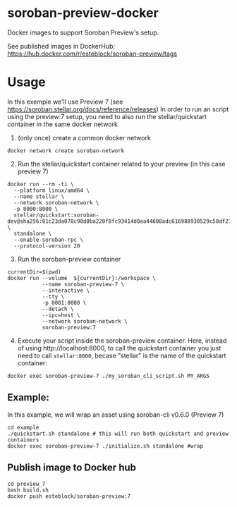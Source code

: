 # soroban-preview-docker
Docker images to support Soroban Preview's setup.

See published images in DockerHub: https://hub.docker.com/r/esteblock/soroban-preview/tags

# Usage
In this exemple we'll use Preview 7 (see https://soroban.stellar.org/docs/reference/releases)
In order to run an script using the preview:7 setup, you need to also run the stellar/quickstart container in the same docker network

1. (only once) create a common docker network
```
docker network create soroban-network
```
2. Run the stellar/quickstart container related to your preview (in this case preview 7)
```
docker run --rm -ti \
  --platform linux/amd64 \
  --name stellar \
  --network soroban-network \
  -p 8000:8000 \
  stellar/quickstart:soroban-dev@sha256:81c23da078c90d0ba220f8fc93414d0ea44608adc616988930529c58df278739 \
  standalone \
  --enable-soroban-rpc \
  --protocol-version 20 
```
3. Run the soroban-preview container
```
currentDir=$(pwd)
docker run --volume  ${currentDir}:/workspace \
           --name soroban-preview-7 \
           --interactive \
           --tty \
           -p 8001:8000 \
           --detach \
           --ipc=host \
           --network soroban-network \
           soroban-preview:7
```
4. Execute your script inside the soroban-preview container. Here, instead of using http://localhost:8000, to call the quickstart container you just need to call `stellar:8000`, becase "stellar" is the name of the quickstart container:
```
docker exec soroban-preview-7 ./my_soroban_cli_script.sh MY_ARGS
```

## Example:
In this example, we will wrap an asset using soroban-cli v0.6.0 (Preview 7)
```
cd example
./quickstart.sh standalone # this will run both quickstart and preview containers
docker exec soroban-preview-7 ./initialize.sh standalone #wrap
```


## Publish image to Docker hub
```
cd preview_7
bash build.sh
docker push esteblock/soroban-preview:7
```